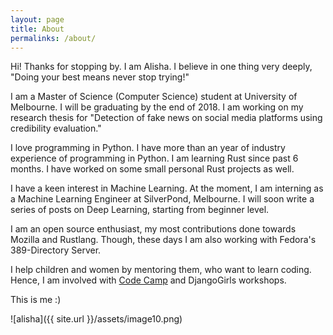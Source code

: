 ```yaml
---
layout: page
title: About
permalinks: /about/
---
```


Hi! Thanks for stopping by. I am Alisha. I believe in one thing very deeply, "Doing your best means never stop trying!"

I am a Master of Science (Computer Science) student at University of Melbourne. I will be graduating by the end of 2018. I am working on my research thesis for "Detection of fake news on social media platforms using credibility evaluation."

I love programming in Python. I have more than an year of industry experience of programming in Python. I am learning Rust since past 6 months. I have worked on some small personal Rust projects as well.

I have a keen interest in Machine Learning. At the moment, I am interning as a Machine Learning Engineer at SilverPond, Melbourne. I will soon write a series of posts on Deep Learning, starting from beginner level.

I am an open source enthusiast, my most contributions done towards Mozilla and Rustlang. Though, these days
I am also working with Fedora's 389-Directory Server.

I help children and women by mentoring them, who want to learn coding. Hence, I am involved with [Code Camp](https://alisha17.github.io/code%20camp/2017/09/29/codecamp.html) and DjangoGirls workshops.

This is me :)

![alisha]({{ site.url }}/assets/image10.png)

